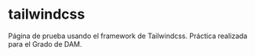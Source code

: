 # tailwindcss
Página de prueba usando el framework de Tailwindcss. Práctica realizada para el Grado de DAM.
